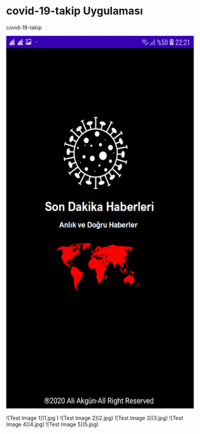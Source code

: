 # covid-19-takip Uygulaması
covid-19-takip


<p align="center">
  <img width="700" height="1000" src="1.jpg">
</p>
![Test Image 1](1.jpg )
![Test Image 2](2.jpg)
![Test Image 3](3.jpg)
![Test Image 4](4.jpg)
![Test Image 5](5.jpg)
